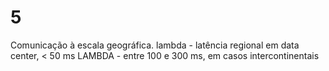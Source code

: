 # 5 

Comunicação à escala geográfica.
lambda - latência regional em data center, < 50 ms
LAMBDA - entre 100 e 300 ms, em casos intercontinentais

